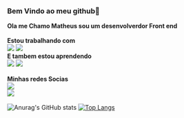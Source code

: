 
### Bem Vindo ao meu github:space_invader:

<b>Ola me Chamo Matheus sou um desenvolverdor Front end</b>
<br>
<br>
 <b>Estou trabalhando com</b><br>
 <img src="https://img.shields.io/badge/HTML-239120?style=for-the-badge&logo=html5&logoColor=white">
 <img src="https://img.shields.io/badge/CSS-239120?&style=for-the-badge&logo=css3&logoColor=white">
 <br>
 <b>E tambem estou aprendendo</b><br>
 <img src="https://img.shields.io/badge/JavaScript-323330?style=for-the-badge&logo=javascript&logoColor=F7DF1E">
 <img src="https://img.shields.io/badge/React-20232A?style=for-the-badge&logo=react&logoColor=61DAFB">
 <br>
 <br>
 <b>Minhas redes Socias</b><br>
 <a href="https://www.instagram.com/matheus_almeida78/"><img src="https://img.shields.io/badge/Instagram-E4405F?style=for-the-badge&logo=instagram&logoColor=white"></a><br>
 <a href="https://www.linkedin.com/in/matheus-almeida-65a86b257/"><img src="https://img.shields.io/badge/LinkedIn-0077B5?style=for-the-badge&logo=linkedin&logoColor=white"></a>
<br>
<br>
![Anurag's GitHub stats](https://github-readme-stats.vercel.app/api?username=Matheus-Almeida78&show_icons=true&theme=transparent)
[![Top Langs](https://github-readme-stats.vercel.app/api/top-langs/?username=Matheus-Almeida78)](https://github.com/anuraghazra/github-readme-stats)
